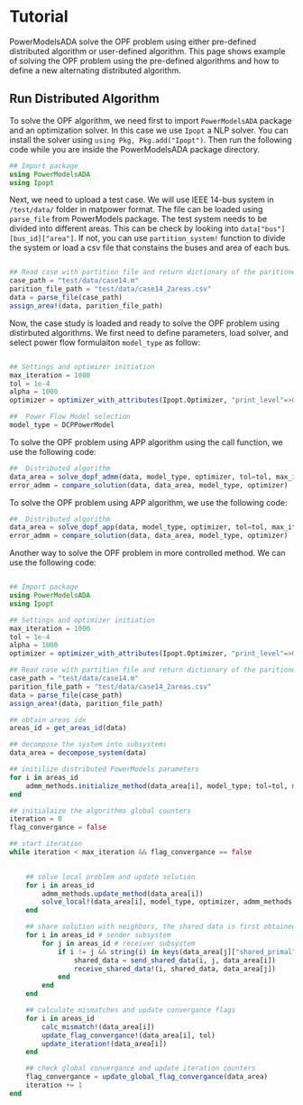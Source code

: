 # Tutorial 

PowerModelsADA solve the OPF problem using either pre-defined distributed algorithm or user-defined algorithm. This page shows example of solving the OPF problem using the pre-defined algorithms and how to define a new alternating distributed algorithm. 

## Run Distributed Algorithm
To solve the OPF algorithm, we need first to import `PowerModelsADA` package and an optimization solver. In this case we use `Ipopt` a NLP solver. You can install the solver using `using Pkg, Pkg.add("Ipopt")`. Then run the following code while you are inside the PowerModelsADA package directory. 
```julia
## Import package
using PowerModelsADA
using Ipopt 
```

Next, we need to upload a test case. We will use IEEE 14-bus system in `/test/data/` folder in matpower format. The file can be loaded using `parse_file` from PowerModels package. The test system needs to be divided into different areas. This can be check by looking into `data["bus"][bus_id]["area"]`. If not, you can use `partition_system!` function to divide the system or load a csv file that constains the buses and area of each bus.  

```julia

## Read case with partition file and return dictionary of the paritioned case
case_path = "test/data/case14.m"
parition_file_path = "test/data/case14_2areas.csv"
data = parse_file(case_path)
assign_area!(data, parition_file_path)

```
Now, the case study is loaded and ready to solve the OPF problem using distirbuted algorithms. We first need to define parameters, load solver, and select power flow formulaiton `model_type` as follow: 


```julia

## Settings and optimizer initiation
max_iteration = 1000
tol = 1e-4
alpha = 1000
optimizer = optimizer_with_attributes(Ipopt.Optimizer, "print_level"=>0)

##  Power Flow Model selection
model_type = DCPPowerModel

```

To solve the OPF problem using APP algorithm using the call function, we use the following code: 

```julia
##  Distributed algorithm
data_area = solve_dopf_admm(data, model_type, optimizer, tol=tol, max_iteration=max_iteration, verbose = false, alpha=alpha);
error_admm = compare_solution(data, data_area, model_type, optimizer)
```

To solve the OPF problem using APP algorithm, we use the following code: 

```julia
##  Distributed algorithm
data_area = solve_dopf_app(data, model_type, optimizer, tol=tol, max_iteration=max_iteration, verbose = false, alpha=alpha);
error_admm = compare_solution(data, data_area, model_type, optimizer)
```

Another way to solve the OPF problem in more controlled method. We can use the following code: 

```julia

## Import package
using PowerModelsADA
using Ipopt 

## Settings and optimizer initiation
max_iteration = 1000
tol = 1e-4
alpha = 1000
optimizer = optimizer_with_attributes(Ipopt.Optimizer, "print_level"=>0)

## Read case with partition file and return dictionary of the paritioned case
case_path = "test/data/case14.m"
parition_file_path = "test/data/case14_2areas.csv"
data = parse_file(case_path)
assign_area!(data, parition_file_path)

## obtain areas idx
areas_id = get_areas_id(data)

## decompose the system into subsystems
data_area = decompose_system(data)

## initilize distributed PowerModels parameters
for i in areas_id
    admm_methods.initialize_method(data_area[i], model_type; tol=tol, max_iteration=max_iteration, kwargs...)
end

## initialaize the algorithms global counters
iteration = 0
flag_convergance = false

## start iteration
while iteration < max_iteration && flag_convergance == false

    
    ## solve local problem and update solution
    for i in areas_id
        admm_methods.update_method(data_area[i])
        solve_local!(data_area[i], model_type, optimizer, admm_methods.build_method)
    end

    ## share solution with neighbors, the shared data is first obtained to facilitate distributed implementation  
    for i in areas_id # sender subsystem
        for j in areas_id # receiver subsystem
            if i != j && string(i) in keys(data_area[j]["shared_primal"])
                shared_data = send_shared_data(i, j, data_area[i])
                receive_shared_data!(i, shared_data, data_area[j])
            end
        end
    end

    ## calculate mismatches and update convergance flags
    for i in areas_id
        calc_mismatch!(data_area[i])
        update_flag_convergance!(data_area[i], tol)
        update_iteration!(data_area[i])
    end

    ## check global convergance and update iteration counters
    flag_convergance = update_global_flag_convergance(data_area)
    iteration += 1
end

```